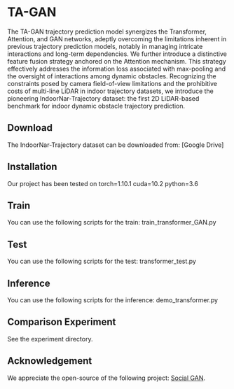 # TA-GAN
The TA-GAN trajectory prediction model synergizes the Transformer, Attention, and GAN networks, adeptly overcoming the limitations inherent in previous trajectory prediction models, notably in managing intricate interactions and long-term dependencies. We further introduce a distinctive feature fusion strategy anchored on the Attention mechanism. This strategy effectively addresses the information loss associated with max-pooling and the oversight of interactions among dynamic obstacles. Recognizing the constraints posed by camera field-of-view limitations and the prohibitive costs of multi-line LiDAR in indoor trajectory datasets, we introduce the pioneering IndoorNar-Trajectory dataset: the first 2D LiDAR-based benchmark for indoor dynamic obstacle trajectory prediction.
## Download
The IndoorNar-Trajectory dataset can be downloaded from:
[Google Drive]

## Installation

Our project has been tested on torch=1.10.1 cuda=10.2 python=3.6

## Train

You can use the following scripts for the train: train_transformer_GAN.py 

## Test

You can use the following scripts for the test: transformer_test.py 

## Inference

You can use the following scripts for the inference: demo_transformer.py 

## Comparison Experiment

See the experiment directory.
## Acknowledgement
We appreciate the open-source of the following project:     [Social GAN](https://github.com/agrimgupta92/sgan).
